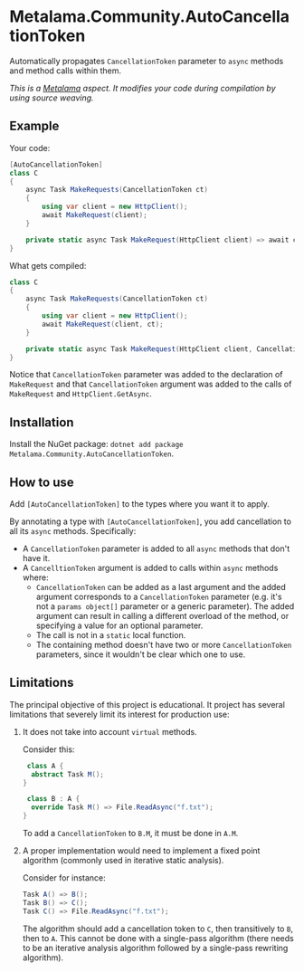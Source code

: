 # Metalama.Community.AutoCancellationToken 

Automatically propagates `CancellationToken` parameter to `async` methods and method calls within them.

*This is a [Metalama](https://github.com/postsharp/Metalama) aspect. It modifies your code during compilation by using source weaving.*


## Example

Your code:

```csharp
[AutoCancellationToken]
class C
{
    async Task MakeRequests(CancellationToken ct)
    {
        using var client = new HttpClient();
        await MakeRequest(client);
    }

    private static async Task MakeRequest(HttpClient client) => await client.GetAsync("https://example.org");
}
```

What gets compiled:

```csharp
class C
{
    async Task MakeRequests(CancellationToken ct)
    {
        using var client = new HttpClient();
        await MakeRequest(client, ct);
    }

    private static async Task MakeRequest(HttpClient client, CancellationToken cancellationToken = default) => await client.GetAsync("https://example.org", cancellationToken);
}
```

Notice that `CancellationToken` parameter was added to the declaration of `MakeRequest` and that `CancellationToken`
argument was added to the calls of `MakeRequest` and `HttpClient.GetAsync`.

## Installation
Install the NuGet package: `dotnet add package Metalama.Community.AutoCancellationToken`.

## How to use

Add `[AutoCancellationToken]` to the types where you want it to apply.

By annotating a type with `[AutoCancellationToken]`, you add cancellation to all its `async` methods. Specifically:

* A `CancellationToken` parameter is added to all `async` methods that don't have it.
* A `CancelltionToken` argument is added to calls within `async` methods where:
    * `CancellationToken` can be added as a last argument and the added argument corresponds to a `CancellationToken`
      parameter (e.g. it's not a `params object[]` parameter or a generic parameter). The added argument can result in
      calling a different overload of the method, or specifying a value for an optional parameter.
    * The call is not in a `static` local function.
    * The containing method doesn't have two or more `CancellationToken` parameters, since it wouldn't be clear which
      one to use.

## Limitations

The principal objective of this project is educational. It  project has several limitations that  severely limit its interest for production use:

1. It does not take into account `virtual` methods.

    Consider this:
    
    ```cs
     class A {
      abstract Task M();
    }

     class B : A {
      override Task M() => File.ReadAsync("f.txt");
    }
    ```

   To add a `CancellationToken` to `B.M`, it must be done in `A.M`.

2. A proper implementation would need to implement a fixed point algorithm (commonly used in iterative static analysis).
  
    Consider for instance:
    
    ```cs
    Task A() => B();
    Task B() => C();
    Task C() => File.ReadAsync("f.txt");
    ```
    
    The algorithm should add a cancellation token to `C`, then transitively to `B`, then to `A`. This cannot be done with a single-pass algorithm (there needs to be an iterative analysis algorithm followed by a single-pass rewriting algorithm).


